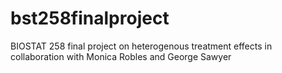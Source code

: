 # bst258finalproject
BIOSTAT 258 final project on heterogenous treatment effects in collaboration with Monica Robles and George Sawyer
